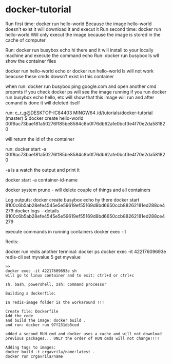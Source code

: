 # docker-tutorial

Run first time: docker run hello-world
    Because the image hello-world doesn't exist it will download it and execut it
Run second time: docker run hello-world
    Will only execut the image because the image is stored in the cache of computer

Run: docker run busybox echo hi there and it      will install to your locally machine and      execute the command echo
Run: docker run busybox ls
    wll show the container files

docker run hello-world echo or docker run hello-world ls will not work beacuse these cmds dowsn't exist in this container

when run: docker run busybox ping google.com and open another cmd propmts if you check docker ps will see the image running
if you run docker run busybox echo hello, etc will show that this image will run and after comand is done it will deleted itself


run:
c_r_g@DESKTOP-IC84403 MINGW64 /d/tutorials/docker-tutorial (master)
$ docker create hello-world
00f9ac73bae181a50276ff85be8584c8b0f76db62afe0bcf3e4f70e2da581820

will return the id of the container

run:
docker start -a 00f9ac73bae181a50276ff85be8584c8b0f76db62afe0bcf3e4f70e2da581820

-a is a watch the output and print it


docker start -a container-id-name

docker system prune - will delete couple of things and all containers


Log outputs:
docker create busybox echo hy there
docker start 8100c6b5ab28efe4545e5e59619ef55169d8bd6650ccb88262181ed288ce4279
docker logs --details 8100c6b5ab28efe4545e5e59619ef55169d8bd6650ccb88262181ed288ce4279

execute commands in running containers
docker exec -it <container id> <command>

Redis:

docker run redis
another terminal:
    docker ps
    docker exec -it 42217609693e redis-cli
    set myvalue 5
    get myvalue

    >>
    docker exec -it 42217609693e sh
    will go to linux container and to exit: ctrl+d or ctrl+c

    sh, bash, powershell, zsh: command processor

    Building a dockerfile:

    In redis-image folder is the workaround !!!

    Create file: Dockerfile
    Add the code
    and build the image: docker build .
    and run: docker run 97f231db5ced

    added a second RUN cmd and docker uses a cache and will not download previous packages... ONLY the order of RUN cmds will not change!!!!

    Adding tags to images:
    docker build -t crgavrila/name:latest .
    docker run crgavrila/name





